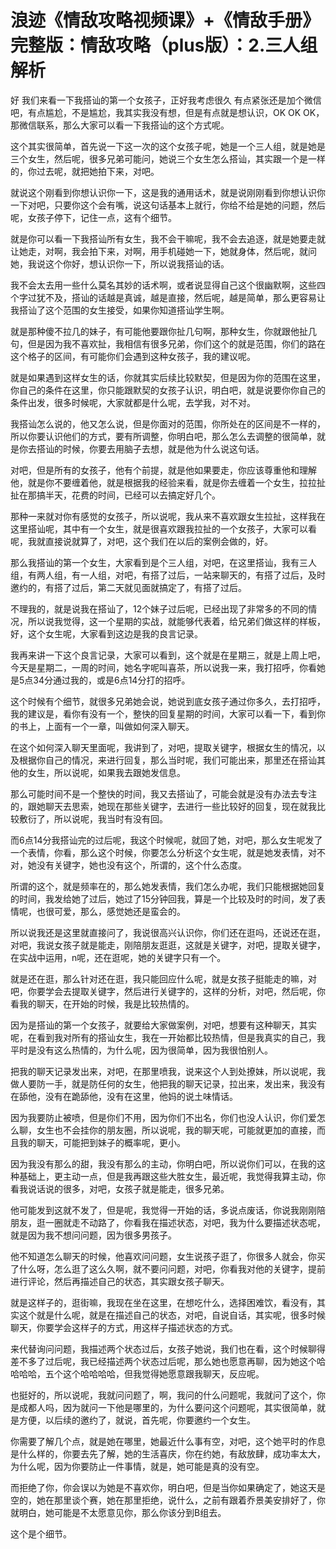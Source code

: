 # 浪迹《情敌攻略视频课》+《情敌手册》完整版：情敌攻略（plus版）：2.三人组解析

好 我们来看一下我搭讪的第一个女孩子，正好我考虑很久 有点紧张还是加个微信吧，有点尴尬，不是尴尬，我其实我没有想，但是有点就是想认识，OK OK OK，那微信联系，那么大家可以看一下我搭讪的这个方式呢。

这个其实很简单，首先说一下这一次的这个女孩子呢，她是一个三人组，就是她是三个女生，然后呢，很多兄弟可能问，她说三个女生怎么搭讪，其实跟一个是一样的，你过去呢，就把她拍下来，对吧。

就说这个刚看到你想认识你一下，这是我的通用话术，就是说刚刚看到你想认识你一下对吧，只要你这个会有嘴，说这句话基本上就行，你给不给是她的问题，然后呢，女孩子停下，记住一点，这有个细节。

就是你可以看一下我搭讪所有女生，我不会干嘛呢，我不会去追逐，就是她要走就让她走，对啊，我会拍下来，对啊，用手机碰她一下，她就身体，然后呢，就问她，我说这个你好，想认识你一下，所以说我搭讪的话。

我不会太去用一些什么莫名其妙的话术啊，或者说显得自己这个很幽默啊，这些四个字过犹不及，搭讪的话越是真诚，越是直接，然后呢，越是简单，那么更容易让我搭讪了这个范围的女生接受，如果你知道搭讪学生啊。

就是那种傻不拉几的妹子，有可能他要跟你扯几句啊，那种女生，你就跟他扯几句，但是因为我不喜欢扯，我相信有很多兄弟，你们这个的就是范围，你们的路在这个格子的区间，有可能你们会遇到这种女孩子，我的建议呢。

就是如果遇到这样女生的话，你就其实后续比较默契，但是因为你的范围在这里，你自己的条件在这里，你只能跟默契的女孩子认识，明白吧，就是说要你你自己的条件出发，很多时候呢，大家就都是什么呢，去学我，对不对。

我搭讪怎么说的，他又怎么说，但是你面对的范围，你所处在的区间是不一样的，所以你要认识他们的方式，要有所调整，你明白吧，那么怎么去调整的很简单，就是你去搭讪的时候，你要去用脑子去想，就是他为什么说这句话。

对吧，但是所有的女孩子，他有个前提，就是他如果要走，你应该尊重他和理解他，就是你不要缠着他，就是根据我的经验来看，就是你去缠着一个女生，拉拉扯扯在那搞半天，花费的时间，已经可以去搞定好几个。

那种一来就对你有感觉的女孩子，所以说呢，我从来不喜欢跟女生拉扯，这样我在这里搭讪呢，其中有一个女生，就是很喜欢跟我拉扯的一个女孩子，大家可以看呢，我就直接说就算了，对吧，这个我们在以后的案例会做的，好。

那么我搭讪的第一个女生，大家看到是个三人组，对吧，在这里搭讪，我有三人组，有两人组，有一人组，对吧，有搭了过后，一站来聊天的，有搭了过后，及时邀约的，有搭了过后，第二天就见面就搞定了，有搭了过后。

不理我的，就是说我在搭讪了，12个妹子过后呢，已经出现了非常多的不同的情况，所以说我觉得，这一个星期的实战，就能够代表着，给兄弟们做这样的样板，好，这个女生呢，大家看到这边是我的良言记录。

我再来讲一下这个良言记录，大家可以看到，这个就是在星期三，就是上周上吧，今天是星期二，一周的时间，她名字呢叫喜茶，所以说我一来，我打招呼，你看她是5点34分通过我的，或是6点14分打的招呼。

这个时候有个细节，就很多兄弟她会说，她说到底女孩子通过你多久，去打招呼，我的建议是，看你有没有一个，整快的回复星期的时间，大家可以看一下，看到你的书上，上面有一个一章，叫做如何深入聊天。

在这个如何深入聊天里面呢，我讲到了，对吧，提取关键字，根据女生的情况，以及根据你自己的情况，来进行回复，那么当时呢，我们可能出来，那里还在搭讪其他的女生，所以说呢，如果我去跟她发信息。

那么可能时间不是一个整快的时间，我又去搭讪了，可能会就是没有办法去专注的，跟她聊天去思索，她现在那些关键字，去进行一些比较好的回复，现在就我比较敷衍了，所以说呢，我当时有没有回。

而6点14分我搭讪完的过后呢，我这个时候呢，就回了她，对吧，那么女生呢发了一个表情，你看，那么这个时候，你要怎么分析这个女生呢，就是她发表情，对不对，她没有关键字，她也没有这个，所谓的，这个什么态度。

所谓的这个，就是频率在的，那么她发表情，我们怎么办呢，我们只能根据她回复的时间，我发给她了过后，她过了15分钟回我，算是一个比较及时的时间，发了表情呢，也很可爱，那么，感觉她还是蛮会的。

所以说我还是这里就直接问了，我说很高兴认识你，你们还在逛吗，还说还在逛，对吧，我说女孩子就是能走，刚陪朋友逛逛，这就是关键字，对吧，提取关键字，在实战中运用，n呢，还在逛呢，她的关键字只有一个。

就是还在逛，那么针对还在逛，我只能回应什么呢，就是女孩子挺能走的嘛，对吧，你要学会去提取关键字，然后进行关键字的，这样的分析，对吧，然后呢，你看我的聊天，在开始的时候，我是比较热情的。

因为是搭讪的第一个女孩子，就要给大家做案例，对吧，想要有这种聊天，其实呢，在看到我对所有的搭讪女生，我在一开始都比较热情，但是我真实的自己，我平时是没有这么热情的，为什么呢，因为很简单，因为我很怕别人。

把我的聊天记录发出来，对吧，在那里喷我，说来这个人到处撩妹，所以说呢，我做人要防一手，就是防任何的女生，他把我的聊天记录，拉出来，发出来，我没有在舔他，没有在跪舔他，没有在这里，他妈的说土味情话。

因为我要防止被喷，但是你们不用，因为你们不出名，你们也没人认识，你们爱怎么聊，女生也不会挂你的朋友圈，所以说呢，我的聊天呢，可能就更加的直接，而且我的聊天，可能把到妹子的概率呢，更小。

因为我没有那么的甜，我没有那么的主动，你明白吧，所以说你们可以，在我的这种基础上，更主动一点，但是我再跟这些大胜女生，最近呢，我觉得我算主动，你看我说话说的很多，对吧，女孩子就是能走，很多兄弟。

他可能发到这就不发了，但是呢，我觉得一开始的话，多说点废话，你说我刚刚陪朋友，逛一圈就走不动路了，你看我在描述状态，对吧，我为什么要描述状态呢，就是因为我不想问问题，因为很多男孩子。

他不知道怎么聊天的时候，他喜欢问问题，女生说孩子逛了，你很多人就会，你买了什么呀，怎么逛了这么久啊，就不要问问题，对吧，你看我对他的关键字，提前进行评论，然后再描述自己的状态，其实跟女孩子聊天。

就是这样子的，逛街嘛，我现在坐在这里，在想吃什么，选择困难饮，看没有，其实这个就是什么呢，就是在描述自己的状态，对吧，自说自话，其实呢，很多时候聊天，你要学会这样子的方式，用这样子描述状态的方式。

来代替询问问题，我描述两个状态过后，女孩子她说，我们也在看，这个时候聊得差不多了过后呢，我已经描述两个状态过后呢，那么她也愿意再聊，因为她这个哈哈哈哈，五个这个哈哈哈哈，但我觉得她愿意跟我聊天，反应呢。

也挺好的，所以说呢，我就问问题了，啊，我问的什么问题呢，我就问了这个，你是成都人吗，因为就问一下他是哪里的，为什么要问这个问题呢，其实很简单，就是方便，以后续的邀约了，就说，首先呢，你要邀约一个女生。

你需要了解几个点，就是她在哪里，她最近什么事有空，对吧，这个她平时的作息是什么样的，你要去先了解，她的生活喜庆，你在约她，有敌放肆，成功率太大，为什么呢，因为你要防止一件事情，就是，她可能是真的没有空。

而拒绝了你，你会误以为她是不喜欢你，明白吧，但是当你如果确定了，她这天是空的，她在那里谈个赛，她在那里拒绝，说什么，之前有跟着乔景美安排好了，你就明白，她可能是不太愿意见你，那么你该分到B组去。

这个是个细节。